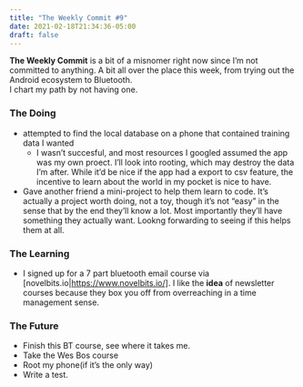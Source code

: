 ```yaml
---
title: "The Weekly Commit #9"
date: 2021-02-18T21:34:36-05:00
draft: false
---  
```

**The Weekly Commit** is a bit of a misnomer right now since I’m not committed to anything. A bit all over the place this week, from trying out the Android ecosystem to Bluetooth.  
I chart my path by not having one.
### The Doing
* attempted to find the local database on a phone that contained training data I wanted
	* I wasn’t succesful, and most resources I googled assumed the app was my own proect. I’ll look into rooting, which may destroy the data I’m after. While it’d be nice if the app had a export to csv feature, the incentive to learn about the world in my pocket is nice to have.
* Gave another friend a mini-project to help them learn to code. It’s actually a project worth doing, not a toy, though it’s not “easy” in the sense that by the end they’ll know a lot. Most importantly they’ll have something they actually want. Lookng forwarding to seeing if this helps them at all.
### The Learning
* I signed up for a 7 part bluetooth email course via [novelbits.io|https://www.novelbits.io/]. I like the __idea__ of newsletter courses because they box you off from overreaching in a time management sense.
### The Future
* Finish this BT course, see where it takes me.
* Take the Wes Bos course
* Root my phone(if it’s the only way)
* Write a test.

